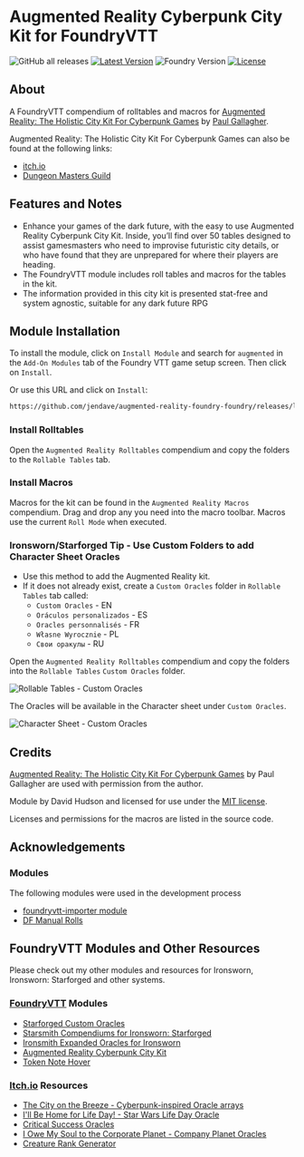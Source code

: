 # Augmented Reality Cyberpunk City Kit for FoundryVTT

![GitHub all releases](https://img.shields.io/github/downloads/jendave/augmented-reality-foundry/total)
[![Latest Version](https://img.shields.io/github/v/release/jendave/augmented-reality-foundry?display_name=tag&sort=semver&label=Latest%20Version)](https://github.com/jendave/augmented-reality-foundry/releases/latest)
![Foundry Version](https://img.shields.io/endpoint?url=https://foundryshields.com/version?url=https%3A%2F%2Fraw.githubusercontent.com%2Fjendave%2Faugmented-reality-foundry%2Fmain%2Fmodule.json)
[![License](https://img.shields.io/github/license/jendave/augmented-reality-foundry)](LICENSE)

## About

A FoundryVTT compendium of rolltables and macros for [Augmented Reality: The Holistic City Kit For Cyberpunk Games](https://preview.drivethrurpg.com/en/product/202175/augmented-reality-the-holistic-city-kit-for-cyberpunk-games) by [Paul Gallagher](https://neuralarchive.blogspot.com/).

Augmented Reality: The Holistic City Kit For Cyberpunk Games can also be found at the following links:

* [itch.io](https://p-d-gallagher.itch.io/augmented-reality)
* [Dungeon Masters Guild](https://www.dmsguild.com/product/202175/Augmented-Reality-The-Holistic-City-Kit-For-Cyberpunk-Games?language=esFfiltersD)

## Features and Notes

* Enhance your games of the dark future, with the easy to use Augmented Reality Cyberpunk City Kit. Inside, you’ll find over 50 tables designed to assist gamesmasters who need to improvise futuristic city details, or who have found that they are unprepared for where their players are heading.
* The FoundryVTT module includes roll tables and macros for the tables in the kit.
* The information provided in this city kit is presented stat-free and system agnostic, suitable for any dark future RPG

## Module Installation

To install the module, click on `Install Module` and search for `augmented` in the `Add-On Modules` tab of the Foundry VTT game setup screen. Then click on `Install`.

Or use this URL and click on `Install`:

```bash
https://github.com/jendave/augmented-reality-foundry-foundry/releases/latest/download/module.json
```

### Install Rolltables

Open the `Augmented Reality Rolltables` compendium and copy the folders to the `Rollable Tables` tab.

### Install Macros

Macros for the kit can be found in the `Augmented Reality Macros` compendium. Drag and drop any you need into the macro toolbar. Macros use the current `Roll Mode` when executed.

### Ironsworn/Starforged Tip - Use Custom Folders to add Character Sheet Oracles

* Use this method to add the Augmented Reality kit.
* If it does not already exist, create a `Custom Oracles` folder in `Rollable Tables` tab called:
  * `Custom Oracles` - EN
  * `Oráculos personalizados` - ES
  * `Oracles personnalisés` - FR
  * `Własne Wyrocznie` - PL
  * `Свои оракулы` - RU

Open the `Augmented Reality Rolltables` compendium and copy the folders into the `Rollable Tables` `Custom Oracles` folder.

![Rollable Tables - Custom Oracles](https://github.com/jendave/augmented-reality-foundry/blob/main/docs/custom-oracles-rollable-tables.jpg?raw=true)

The Oracles will be available in the Character sheet under `Custom Oracles`.

![Character Sheet - Custom Oracles](https://github.com/jendave/augmented-reality-foundry/blob/main/docs/custom-oracles-character-sheet.jpg?raw=true)

## Credits

[Augmented Reality: The Holistic City Kit For Cyberpunk Games](https://preview.drivethrurpg.com/en/product/202175/augmented-reality-the-holistic-city-kit-for-cyberpunk-games) by Paul Gallagher are used with permission from the author.

Module by David Hudson and licensed for use under the [MIT license](https://opensource.org/license/mit/).

Licenses and permissions for the macros are listed in the source code.

## Acknowledgements

### Modules

The following modules were used in the development process

* [foundryvtt-importer module](https://github.com/EthanJWright/foundryvtt-importer)
* [DF Manual Rolls](https://foundryvtt.com/packages/df-manual-rolls)

## FoundryVTT Modules and Other Resources

Please check out my other modules and resources for Ironsworn, Ironsworn: Starforged and other systems.

### [FoundryVTT](https://foundryvtt.com/community/david-hudson/packages) Modules

* [Starforged Custom Oracles](https://foundryvtt.com/packages/starforged-custom-oracles)
* [Starsmith Compendiums for Ironsworn: Starforged](https://foundryvtt.com/packages/starsmith-expanded-oracles)
* [Ironsmith Expanded Oracles for Ironsworn](https://foundryvtt.com/packages/ironsmith-expanded-oracles)
* [Augmented Reality Cyberpunk City Kit](https://foundryvtt.com/packages/augmented-reality-foundry)
* [Token Note Hover](https://github.com/jendave/token-note-hover)

### [Itch.io](https://jendave.itch.io/) Resources

* [The City on the Breeze - Cyberpunk-inspired Oracle arrays](https://jendave.itch.io/the-city-on-the-breeze)
* [I'll Be Home for Life Day! - Star Wars Life Day Oracle](https://jendave.itch.io/ill-be-home-for-life-day)
* [Critical Success Oracles](https://jendave.itch.io/critical-success-oracles)
* [I Owe My Soul to the Corporate Planet - Company Planet Oracles](https://jendave.itch.io/i-owe-my-soul-to-the-corporate-planet)
* [Creature Rank Generator](https://jendave.itch.io/creature-rank-generator)
